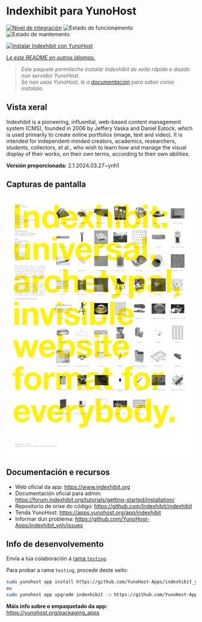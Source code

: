 <!--
NOTA: Este README foi creado automáticamente por <https://github.com/YunoHost/apps/tree/master/tools/readme_generator>
NON debe editarse manualmente.
-->

# Indexhibit para YunoHost

[![Nivel de integración](https://dash.yunohost.org/integration/indexhibit.svg)](https://dash.yunohost.org/appci/app/indexhibit) ![Estado de funcionamento](https://ci-apps.yunohost.org/ci/badges/indexhibit.status.svg) ![Estado de mantemento](https://ci-apps.yunohost.org/ci/badges/indexhibit.maintain.svg)

[![Instalar Indexhibit con YunoHost](https://install-app.yunohost.org/install-with-yunohost.svg)](https://install-app.yunohost.org/?app=indexhibit)

*[Le este README en outros idiomas.](./ALL_README.md)*

> *Este paquete permíteche instalar Indexhibit de xeito rápido e doado nun servidor YunoHost.*  
> *Se non usas YunoHost, le a [documentación](https://yunohost.org/install) para saber como instalalo.*

## Vista xeral

Indexhibit is a pioneering, influential, web-based content management system (CMS), founded in 2006 by Jeffery Vaska and Daniel Eatock, which is used primarily to create online portfolios (image, text and video).
It is intended for independent-minded creators, academics, researchers, students, collectors, et al., who wish to learn how and manage the visual display of their works, on their own terms, according to their own abilities.


**Versión proporcionada:** 2.1.2024.03.27~ynh1

## Capturas de pantalla

![Captura de pantalla de Indexhibit](./doc/screenshots/146_indexhibit.png)

## Documentación e recursos

- Web oficial da app: <https://www.indexhibit.org>
- Documentación oficial para admin: <https://forum.indexhibit.org/tutorials/getting-started/installation/>
- Repositorio de orixe do código: <https://github.com/Indexhibit/indexhibit>
- Tenda YunoHost: <https://apps.yunohost.org/app/indexhibit>
- Informar dun problema: <https://github.com/YunoHost-Apps/indexhibit_ynh/issues>

## Info de desenvolvemento

Envía a túa colaboración á [rama `testing`](https://github.com/YunoHost-Apps/indexhibit_ynh/tree/testing).

Para probar a rama `testing`, procede deste xeito:

```bash
sudo yunohost app install https://github.com/YunoHost-Apps/indexhibit_ynh/tree/testing --debug
ou
sudo yunohost app upgrade indexhibit -u https://github.com/YunoHost-Apps/indexhibit_ynh/tree/testing --debug
```

**Máis info sobre o empaquetado da app:** <https://yunohost.org/packaging_apps>
